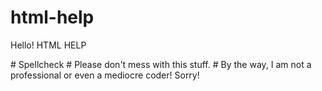 # html-help
<p>Hello! HTML HELP</p>
# Spellcheck
# Please don't mess with this stuff.
# By the way, I am not a professional or even a mediocre coder! Sorry!
